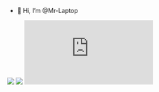 - 👋 Hi, I’m @Mr-Laptop
<!---
Mr-Laptop/Mr-Laptop is a ✨ special ✨ repository because its `README.md` (this file) appears on your GitHub profile.
You can click the Preview link to take a look at your changes.
--->
<span>
  <img src="https://img.shields.io/badge/Kali_Linux-557C94?style=for-the-badge&logo=kali-linux&logoColor=white">
</span>

<span>
  <img src="https://img.shields.io/badge/Linux-FCC624?style=for-the-badge&logo=linux&logoColor=black">
</span>


<iframe src="https://tryhackme.com/api/v2/badges/public-profile?userPublicId=3747940" style='border:none;'></iframe>

